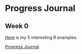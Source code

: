 # Progress Journal

## Week 0

[Here](files/example_homework_0.html) is my 5 interesting R examples.

[Progress Journal](index.md)
